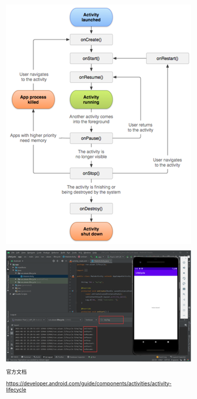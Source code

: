 ![](./img/activity_lifecycle.png)

![](./img/lifecycle.png)



官方文档

https://developer.android.com/guide/components/activities/activity-lifecycle